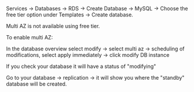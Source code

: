 Services -> Databases -> RDS -> Create Database -> MySQL -> Choose the free tier option under Templates -> Create database.

Multi AZ is not available using free tier.

To enable multi AZ:

In the database overview select modify -> select multi az -> scheduling of modifications, select apply immediately -> click modify DB instance

If you check your database it will have a status of "modifying"

Go to your database -> replication -> it will show you where the "standby" database will be created. 